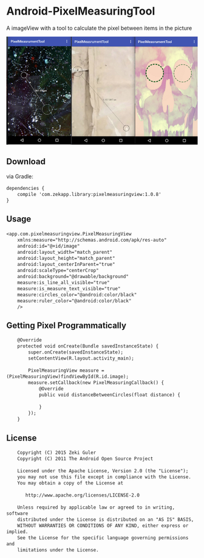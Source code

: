 # Android-PixelMeasuringTool
A imageView with a tool to calculate the pixel between items in the picture

![Check Diagram](art/pic-all.png)

## Download

via Gradle:

    dependencies {
        compile 'com.zekapp.library:pixelmeasuringview:1.0.8'
    }
    
## Usage

    <app.com.pixelmeasuringview.PixelMeasuringView
        xmlns:measure="http://schemas.android.com/apk/res-auto"
        android:id="@+id/image"
        android:layout_width="match_parent"
        android:layout_height="match_parent"
        android:layout_centerInParent="true"
        android:scaleType="centerCrop"
        android:background="@drawable/background"
        measure:is_line_all_visible="true"
        measure:is_measure_text_visible="true"
        measure:circles_color="@android:color/black"
        measure:ruler_color="@android:color/black"
        />

## Getting Pixel Programmatically

        @Override
        protected void onCreate(Bundle savedInstanceState) {
            super.onCreate(savedInstanceState);
            setContentView(R.layout.activity_main);
    
            PixelMeasuringView measure = (PixelMeasuringView)findViewById(R.id.image);
            measure.setCallback(new PixelMeasuringCallback() {
                @Override
                public void distanceBetweenCircles(float distance) {
                   
                }
            });
        }


## License

        Copyright (C) 2015 Zeki Guler
        Copyright (C) 2011 The Android Open Source Project
        
        Licensed under the Apache License, Version 2.0 (the "License");
        you may not use this file except in compliance with the License.
        You may obtain a copy of the License at
        
           http://www.apache.org/licenses/LICENSE-2.0
        
        Unless required by applicable law or agreed to in writing, software
        distributed under the License is distributed on an "AS IS" BASIS,
        WITHOUT WARRANTIES OR CONDITIONS OF ANY KIND, either express or implied.
        See the License for the specific language governing permissions and
        limitations under the License.
